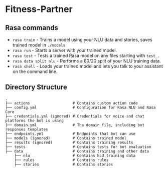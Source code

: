 # Fitness-Partner

Rasa commands
-------------

* `rasa train` -  Trains a model using your NLU data and stories, saves trained model in `./models`
* `rasa run` -  Starts a server with your trained model.
* `rasa test` -  Tests a trained Rasa model on any files starting with `test_.`
* `rasa data split nlu` -  Performs a 80/20 split of your NLU training data.
* `rasa shell` - Loads your trained model and lets you talk to your assistant on the command line.


Directory Structure
-------------

    .
    ├── actions                   # Contains custom action code
    ├── config.yml                # Configuration for Rasa NLU and Rasa Core
    ├── credentials.yml (ignored) # Credentials for voice and chat platforms the bot is using
    ├── domain.yml                # The domain file, including bot responses templates
    ├── endpoints.yml             # Endpoints that bot can use
    ├── models (ignored)          # Contains trained model
    ├── results (ignored)         # Contains training results
    ├── tests                     # Contains tests for bot evaluation
    ├── data                      # Contains training and other data
        ├── nlu                   # Contains NLU training data
        ├── rules                 # Contains rules
        ├── stories               # Contains stories

